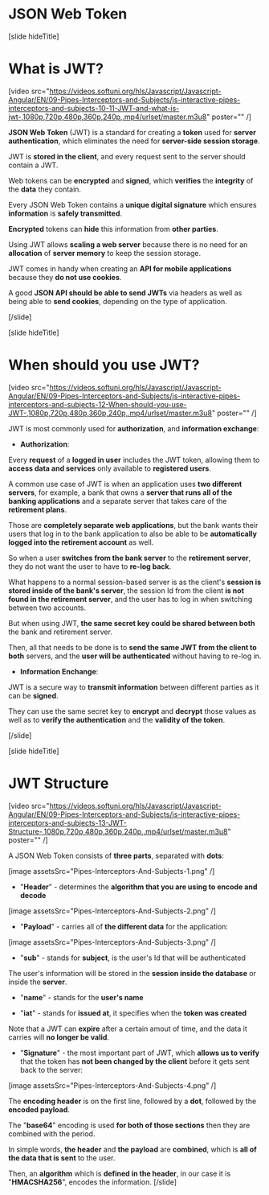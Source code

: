 # JSON Web Token

[slide hideTitle]

# What is JWT?

[video src="https://videos.softuni.org/hls/Javascript/Javascript-Angular/EN/09-Pipes-Interceptors-and-Subjects/js-interactive-pipes-interceptors-and-subjects-10-11-JWT-and-what-is-jwt-,1080p,720p,480p,360p,240p,.mp4/urlset/master.m3u8" poster="" /]

**JSON Web Token** (JWT) is a standard for creating a **token** used for **server authentication**, which eliminates the need for **server-side session storage**. 

JWT is **stored in the client**, and every request sent to the server should contain a JWT.

Web tokens can be **encrypted** and **signed**, which **verifies** the **integrity** of the **data** they contain.

Every JSON Web Token contains a **unique digital signature** which ensures **information** is **safely transmitted**.

**Encrypted** tokens can **hide** this information from **other parties**.

Using JWT allows **scaling a web server** because there is no need for an **allocation** of **server memory** to keep the session storage. 

JWT comes in handy when creating an **API for mobile applications** because they **do not use cookies**.

A good **JSON API should be able to send JWTs** via headers as well as being able to **send cookies**, depending on the type of application. 

[/slide]


[slide hideTitle]

# When should you use JWT?

[video src="https://videos.softuni.org/hls/Javascript/Javascript-Angular/EN/09-Pipes-Interceptors-and-Subjects/js-interactive-pipes-interceptors-and-subjects-12-When-should-you-use-JWT-,1080p,720p,480p,360p,240p,.mp4/urlset/master.m3u8" poster="" /]

JWT is most commonly used for **authorization**, and **information exchange**:

- **Authorization**:

Every **request** of a **logged in user** includes the JWT token, allowing them to **access data and services** only available to **registered users**.

A common use case of JWT is when an application uses **two different servers**, for example, a bank that owns a **server that runs all of the banking applications** and a separate server that takes care of the **retirement plans**. 

Those are **completely separate web applications**, but the bank wants their users that log in to the bank application to also be able to be **automatically logged into the retirement account** as well.

So when a user **switches from the bank server** to the **retirement server**, they do not want the user to have to **re-log back**.

What happens to a normal session-based server is as the client's **session is stored inside of the bank's server**, the session Id from the client **is not found in the retirement server**, and the user has to log in when switching between two accounts. 

But when using JWT, **the same secret key could be shared between both** the bank and retirement server.

Then, all that needs to be done is to **send the same JWT from the client to both** servers, and the **user will be authenticated** without having to re-log in.
 
- **Information Enchange**:

JWT is a secure way to **transmit information** between different parties as it can be **signed**.

They can use the same secret key to **encrypt** and **decrypt** those values as well as to **verify the authentication** and the **validity of the token**.

[/slide]

[slide hideTitle]

# JWT Structure

[video src="https://videos.softuni.org/hls/Javascript/Javascript-Angular/EN/09-Pipes-Interceptors-and-Subjects/js-interactive-pipes-interceptors-and-subjects-13-JWT-Structure-,1080p,720p,480p,360p,240p,.mp4/urlset/master.m3u8" poster="" /]

A JSON Web Token consists of **three parts**, separated with **dots**:

[image assetsSrc="Pipes-Interceptors-And-Subjects-1.png" /]

- "**Header**" - determines the **algorithm that you are using to encode and decode**

[image assetsSrc="Pipes-Interceptors-And-Subjects-2.png" /]
 
- "**Payload**" - carries all of **the different data** for the application:

[image assetsSrc="Pipes-Interceptors-And-Subjects-3.png" /]

  - "**sub**" - stands for **subject**, is the user's Id that will be authenticated 
  
The user's information will be stored in the **session inside the database** or inside the **server**.

  - "**name**" - stands for the **user's name**

  - "**iat**" -  stands for **issued at**, it specifies when the **token was created**

Note that a JWT can **expire** after a certain amout of time, and the data it carries will **no longer be valid**.
  
- "**Signature**" - the most important part of JWT, which **allows us to verify** that the token has **not been changed by the client** before it gets sent back to the server:

[image assetsSrc="Pipes-Interceptors-And-Subjects-4.png" /]

The **encoding header** is on the first line, followed by a **dot**, followed by the **encoded payload**.

The "**base64**" encoding is used **for both of those sections** then they are combined with the period.

In simple words, **the header** and **the payload** are **combined**, which is **all of the data that is sent** to the user.

Then, an **algorithm** which is **defined in the header**, in our case it is "**HMACSHA256**", encodes the information.
[/slide]
